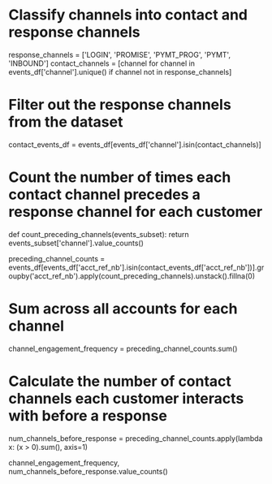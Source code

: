 # Classify channels into contact and response channels
response_channels = ['LOGIN', 'PROMISE', 'PYMT_PROG', 'PYMT', 'INBOUND']
contact_channels = [channel for channel in events_df['channel'].unique() if channel not in response_channels]

# Filter out the response channels from the dataset
contact_events_df = events_df[events_df['channel'].isin(contact_channels)]

# Count the number of times each contact channel precedes a response channel for each customer
def count_preceding_channels(events_subset):
    return events_subset['channel'].value_counts()

preceding_channel_counts = events_df[events_df['acct_ref_nb'].isin(contact_events_df['acct_ref_nb'])].groupby('acct_ref_nb').apply(count_preceding_channels).unstack().fillna(0)

# Sum across all accounts for each channel
channel_engagement_frequency = preceding_channel_counts.sum()

# Calculate the number of contact channels each customer interacts with before a response
num_channels_before_response = preceding_channel_counts.apply(lambda x: (x > 0).sum(), axis=1)

channel_engagement_frequency, num_channels_before_response.value_counts()
